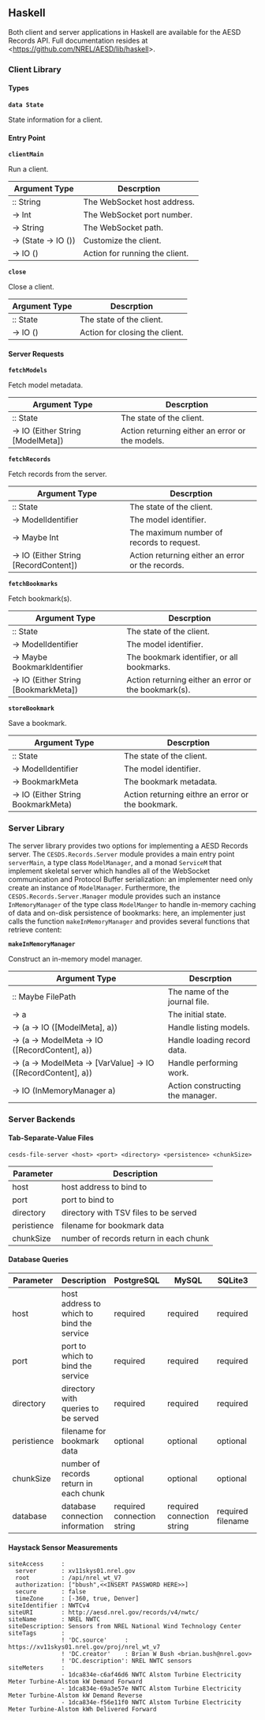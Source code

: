 ## Haskell

Both client and server applications in Haskell are available for the AESD Records API.  Full documentation resides at <<https://github.com/NREL/AESD/lib/haskell>>.


### Client Library


#### Types


**`data State`**

State information for a client.


#### Entry Point


**`clientMain`**

Run a client.

| Argument Type       | Descrption                     |
|---------------------|--------------------------------|
| :: String           | The WebSocket host address.    |
| -> Int              | The WebSocket port number.     |
| -> String           | The WebSocket path.            |
| -> (State -> IO ()) | Customize the client.          |
| -> IO ()            | Action for running the client. |


**`close`**

Close a client.

| Argument Type | Descrption                     |
|---------------|--------------------------------|
| :: State      | The state of the client.       |
|  -> IO ()     | Action for closing the client. |


#### Server Requests


**`fetchModels`**

Fetch model metadata.

| Argument Type                     | Descrption                                      |
|-----------------------------------|-------------------------------------------------|
| :: State                          | The state of the client.                        |
| -> IO (Either String [ModelMeta]) | Action returning either an error or the models. |


**`fetchRecords`**

Fetch records from the server.

| Argument Type                         | Descrption                                       |
|---------------------------------------|--------------------------------------------------|
| :: State                              | The state of the client.                         |
| -> ModelIdentifier                    | The model identifier.                            |
| -> Maybe Int                          | The maximum number of records to request.        |
| -> IO (Either String [RecordContent]) | Action returning either an error or the records. |


**`fetchBookmarks`**

Fetch bookmark(s).

| Argument Type                        | Descrption                                           |
|--------------------------------------|------------------------------------------------------|
| :: State                             | The state of the client.                             |
| -> ModelIdentifier                   | The model identifier.                                |
| -> Maybe BookmarkIdentifier          | The bookmark identifier, or all bookmarks.           |
| -> IO (Either String [BookmarkMeta]) | Action returning either an error or the bookmark(s). |


**`storeBookmark`**

Save a bookmark.

| Argument Type                      | Descrption                                        |
|------------------------------------|---------------------------------------------------|
| :: State                           | The state of the client.                          |
| -> ModelIdentifier                 | The model identifier.                             |
| -> BookmarkMeta                    | The bookmark metadata.                            |
| -> IO (Either String BookmarkMeta) | Action returning eithre an error or the bookmark. |


### Server Library

The server library provides two options for implementing a AESD Records server.  The `CESDS.Records.Server` module provides a main entry point `serverMain`, a type class `ModelManager`, and a monad `ServiceM` that implement skeletal server which handles all of the WebSocket communication and Protocol Buffer serialization: an implementer need only create an instance of `ModelManager`.  Furthermore, the `CESDS.Records.Server.Manager` module provides such an instance `InMemoryManager` of the type class `ModelManger` to handle in-memory caching of data and on-disk persistence of bookmarks: here, an implementer just calls the function `makeInMemoryManager` and provides several functions that retrieve content:

**`makeInMemoryManager`**

Construct an in-memory model manager.

| Argument Type                                                | Descrption                       |
|--------------------------------------------------------------|----------------------------------|
| :: Maybe FilePath	                                       | The name of the journal file.    |
| -> a	                                                       | The initial state.               |
| -> (a -> IO ([ModelMeta], a))	                               | Handle listing models.           |
| -> (a -> ModelMeta -> IO ([RecordContent], a))	       | Handle loading record data.      |
| -> (a -> ModelMeta -> [VarValue] -> IO ([RecordContent], a)) | Handle performing work.          |
| -> IO (InMemoryManager a)	                               | Action constructing the manager. |


### Server Backends


#### Tab-Separate-Value Files

	cesds-file-server <host> <port> <directory> <persistence> <chunkSize>

| Parameter   | Description                            |
|-------------|----------------------------------------|
| host        | host address to bind to                |
| port        | port to bind to                        |
| directory   | directory with TSV files to be served  |
| peristience | filename for bookmark data             |
| chunkSize   | number of records return in each chunk |


#### Database Queries

| Parameter   | Description                                | PostgreSQL                 | MySQL                      | SQLite3           | ODBC                       |
|-------------|--------------------------------------------|----------------------------|----------------------------|-------------------|----------------------------|
| host        | host address to which to bind the service  | required                   | required                   | required          | required                   |
| port        | port to which to bind the service          | required                   | required                   | required          | required                   |
| directory   | directory with queries to be served        | required                   | required                   | required          | required                   |
| peristience | filename for bookmark data                 | optional                   | optional                   | optional          | optional                   |
| chunkSize   | number of records return in each chunk     | optional                   | optional                   | optional          | optional                   |
| database    | database connection information            | required connection string | required connection string | required filename | required connection string |


#### Haystack Sensor Measurements


	siteAccess     :
	  server       : xv11skys01.nrel.gov
	  root         : /api/nrel_wt_V7
	  authorization: ["bbush",<<INSERT PASSWORD HERE>>]
	  secure       : false
	  timeZone     : [-360, true, Denver]
	siteIdentifier : NWTCv4
	siteURI        : http://aesd.nrel.gov/records/v4/nwtc/
	siteName       : NREL NWTC
	siteDescription: Sensors from NREL National Wind Technology Center
	siteTags       :
	               ! 'DC.source'     : https://xv11skys01.nrel.gov/proj/nrel_wt_v7
	               ! 'DC.creator'    : Brian W Bush <brian.bush@nrel.gov>
	               ! 'DC.description': NREL NWTC sensors
	siteMeters     :
	               - 1dca834e-c6af46d6 NWTC Alstom Turbine Electricity Meter Turbine-Alstom kW Demand Forward
	               - 1dca834e-69a3e57e NWTC Alstom Turbine Electricity Meter Turbine-Alstom kW Demand Reverse
	               - 1dca834e-f56e11f0 NWTC Alstom Turbine Electricity Meter Turbine-Alstom kWh Delivered Forward
